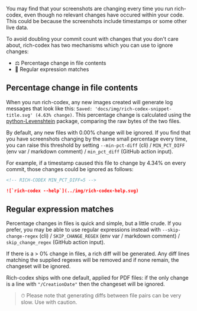 You may find that your screenshots are changing every time you run rich-codex, even though no relevant changes have occured within your code. This could be because the screenshots include timestamps or some other live data.

To avoid doubling your commit count with changes that you don't care about, rich-codex has two mechanisms which you can use to ignore changes:

- ⚖️ Percentage change in file contents
- 🔎 Regular expression matches

## Percentage change in file contents

When you run rich-codex, any new images created will generate log messages that look like this:
`Saved: 'docs/img/rich-codex-snippet-title.svg' (4.63% change)`.
This percentage change is calculated using the [python-Levenshtein](https://github.com/ztane/python-Levenshtein) package, comparing the raw bytes of the two files.

By default, any new files with 0.00% change will be ignored. If you find that you have screenshots changing by the same small percentage every time, you can raise this threshold by setting `--min-pct-diff` (cli) / `MIN_PCT_DIFF` (env var / markdown comment) / `min_pct_diff` (GitHub action input).

For example, if a timestamp caused this file to change by 4.34% on every commit, those changes could be ignored as follows:

```markdown
<!-- RICH-CODEX MIN_PCT_DIFF=5 -->

![`rich-codex --help`](../img/rich-codex-help.svg)
```

## Regular expression matches

Percentage changes in files is quick and simple, but a little crude. If you prefer, you may be able to use regular expressions instead with `--skip-change-regex` (cli) / `SKIP_CHANGE_REGEX` (env var / markdown comment) / `skip_change_regex` (GitHub action input).

If there is a > 0% change in files, a rich diff will be generated. Any diff lines matching the supplied regexes will be removed and if none remain, the changeset will be ignored.

Rich-codex ships with one default, applied for PDF files: if the only change is a line with `"/CreationDate"` then the changeset will be ignored.

> ⏱ Please note that generating diffs between file pairs can be very slow. Use with caution.
